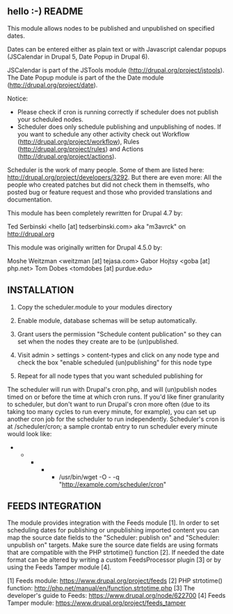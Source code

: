 hello :-)
README
--------------------------------------------------------------------------
This module allows nodes to be published and unpublished on specified dates.

Dates can be entered either as plain text or with Javascript calendar
popups (JSCalendar in Drupal 5, Date Popup in Drupal 6).

JSCalendar is part of the JSTools module (http://drupal.org/project/jstools).
The Date Popup module is part of the the Date module (http://drupal.org/project/date).

Notice:
- Please check if cron is running correctly if scheduler does not publish your
  scheduled nodes.
- Scheduler does only schedule publishing and unpublishing of nodes. If you
  want to schedule any other activity check out Workflow
  (http://drupal.org/project/workflow), Rules (http://drupal.org/project/rules)
  and Actions (http://drupal.org/project/actions).

Scheduler is the work of many people. Some of them are listed here:
http://drupal.org/project/developers/3292. But there are even more: All the
people who created patches but did not check them in themselfs, who posted bug
or feature request and those who provided translations and documentation.

This module has been completely rewritten for Drupal 4.7 by:

Ted Serbinski <hello [at] tedserbinski.com>
  aka "m3avrck" on http://drupal.org


This module was originally written for Drupal 4.5.0 by:

Moshe Weitzman <weitzman [at] tejasa.com>
Gabor Hojtsy <goba [at] php.net>
Tom Dobes <tomdobes [at] purdue.edu>


INSTALLATION
--------------------------------------------------------------------------
1. Copy the scheduler.module to your modules directory
2. Enable module, database schemas will be setup automatically.     
3. Grant users the permission "Schedule content publication" so they can
   set when the nodes they create are to be (un)published.
   
4. Visit admin > settings > content-types and click on any node type and
   check the box "enable scheduled (un)publishing" for this node type
   
5. Repeat for all node types that you want scheduled publishing for

The scheduler will run with Drupal's cron.php, and will (un)publish nodes
timed on or before the time at which cron runs.  If you'd like finer
granularity to scheduler, but don't want to run Drupal's cron more often (due
to its taking too many cycles to run every minute, for example), you can set
up another cron job for the scheduler to run independently.  Scheduler's cron
is at /scheduler/cron; a sample crontab entry to run scheduler every minute
would look like:

* * * * * /usr/bin/wget -O - -q "http://example.com/scheduler/cron"


FEEDS INTEGRATION
--------------------------------------------------------------------------
The module provides integration with the Feeds module [1]. In order to set
scheduling dates for publishing or unpublishing imported content you can map the
source date fields to the "Scheduler: publish on" and "Scheduler: unpublish on"
targets. Make sure the source date fields are using formats that are compatible
with the PHP strtotime() function [2]. If needed the date format can be altered
by writing a custom FeedsProcessor plugin [3] or by using the Feeds Tamper
module [4].

[1] Feeds module: https://www.drupal.org/project/feeds
[2] PHP strtotime() function: http://php.net/manual/en/function.strtotime.php
[3] The developer's guide to Feeds: https://www.drupal.org/node/622700
[4] Feeds Tamper module: https://www.drupal.org/project/feeds_tamper
